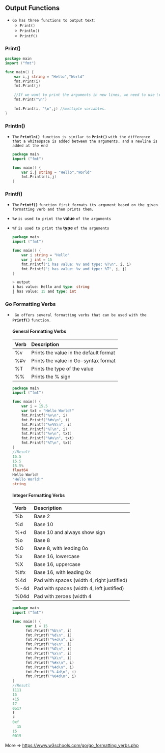 ## Output Functions

- `Go has three functions to output text:`
  - `Print()`
  - `Println()`
  - `Printf()`



###  Print() 

```go
package main
import ("fmt")

func main() {
    var i,j string = "Hello","World"
    fmt.Print(i)
    fmt.Print(j)
    
    //If we want to print the arguments in new lines, we need to use \n.
  	fmt.Print("\n")
    
    fmt.Print(i, "\n",j) //multiple variables.
}
```



### Println() 

- `The` **`Println()`**` function is similar to` **`Print()`** `with the difference that a whitespace is added between the arguments, and a newline is added at the end`

  ```go
  package main
  import ("fmt")
  
  func main() {
      var i,j string = "Hello","World"
      fmt.Println(i,j)
  }
  ```





### Printf() 

- `The` **`Printf()`** `function first formats its argument based on the given formatting verb and then prints them.`

- **`%v`** `is used to print the` **value** `of the arguments`

- **`%T`** `is used to print the` **type** `of the arguments`

  ```go
  package main
  import ("fmt")
  
  func main() {
      var i string = "Hello"
      var j int = 15
      fmt.Printf("i has value: %v and type: %T\n", i, i)
      fmt.Printf("j has value: %v and type: %T", j, j)
  }
  
  > output
  i has value: Hello and type: string
  j has value: 15 and type: int
  ```

  

### Go Formatting Verbs

- `	Go offers several formatting verbs that can be used with the` **`Printf()`** `function.`

  
  
  #### General Formatting Verbs
  
  | Verb | Description                            |
  | :--- | :------------------------------------- |
  | %v   | Prints the value in the default format |
  | %#v  | Prints the value in Go-syntax format   |
  | %T   | Prints the type of the value           |
  | %%   | Prints the % sign                      |
  
  ```go
  package main
  import ("fmt")
  
  func main() {
      var i = 15.5
      var txt = "Hello World!"
      fmt.Printf("%v\n", i)
      fmt.Printf("%#v\n", i)
      fmt.Printf("%v%%\n", i)
      fmt.Printf("%T\n", i)
      fmt.Printf("%v\n", txt)
      fmt.Printf("%#v\n", txt)
      fmt.Printf("%T\n", txt)
  }
  //Result
  15.5
  15.5
  15.5%
  float64
  Hello World!
  "Hello World!"
  string
  ```
  
  #### Integer Formatting Verbs
  
  | Verb | Description                                |
  | :--- | :----------------------------------------- |
  | %b   | Base 2                                     |
  | %d   | Base 10                                    |
  | %+d  | Base 10 and always show sign               |
  | %o   | Base 8                                     |
  | %O   | Base 8, with leading 0o                    |
  | %x   | Base 16, lowercase                         |
  | %X   | Base 16, uppercase                         |
  | %#x  | Base 16, with leading 0x                   |
  | %4d  | Pad with spaces (width 4, right justified) |
  | %-4d | Pad with spaces (width 4, left justified)  |
  | %04d | Pad with zeroes (width 4                   |
  
  ```go
  package main
  import ("fmt")
  
  func main() {
    	var i = 15
    	fmt.Printf("%b\n", i)
    	fmt.Printf("%d\n", i)
    	fmt.Printf("%+d\n", i)
    	fmt.Printf("%o\n", i)
    	fmt.Printf("%O\n", i)
    	fmt.Printf("%x\n", i)
    	fmt.Printf("%X\n", i)
    	fmt.Printf("%#x\n", i)
    	fmt.Printf("%4d\n", i)
    	fmt.Printf("%-4d\n", i)
    	fmt.Printf("%04d\n", i)
  }
  //Resutl
  1111
  15
  +15
  17
  0o17
  f
  F
  0xf
    15
  15
  0015
  ```
  
  



More  => https://www.w3schools.com/go/go_formatting_verbs.php


